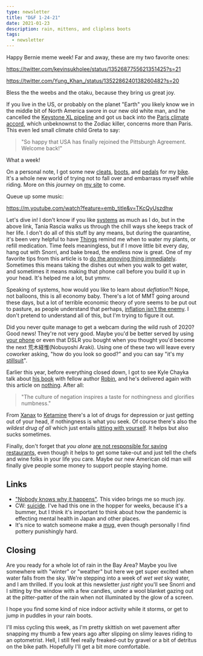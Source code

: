 ```yaml
---
type: newsletter
title: "D&F 1-24-21"
date: 2021-01-23
description: rain, mittens, and clipless boots
tags:
  - newsletter
---
```


Happy Bernie meme week! Far and away, these are my two favorite ones:

https://twitter.com/kevinsukholee/status/1352687755621351425?s=21

https://twitter.com/Yung_Khan_/status/1352286240138260482?s=20

Bless the the weebs and the otaku, because they bring us great joy.

If you live in the US, or probably on the planet "Earth" you likely know we in the middle bit of North America swore in our new old white man, and he cancelled the [Keystone XL pipeline](https://www.theverge.com/2021/1/20/22240466/joe-biden-keystone-xl-pipeline-canceled-executive-order-climate-change) and got us back into the [Paris climate accord](https://www.cnbc.com/2020/11/20/biden-to-rejoin-paris-climate-accord-heres-what-happens-next-.html), which unbeknownst to the Zodiac killer, concerns more than Paris. This even led small climate child Greta to say:

>"So happy that USA has finally rejoined the Pittsburgh Agreement. Welcome back!" 

What a week!

On a personal note, I got some new [cleats](https://bike.shimano.com/en-US/information/news/choosing-the-right-shimano-spd-sl-road-cleat-for-you.html), [boots](https://www.velonews.com/gear/road-gear/fizik-tempo-r5-overcurve-shoes-review/), and [pedals](https://bike.shimano.com/en-US/product/component/105-5800/PD-5800.html) for my [bike](https://surlybikes.com/bikes/straggler). It's a whole new world of trying not to fall over and embarrass myself while riding. More on this _journey_ on [my site](https://www.brookshelley.com) to come.

Queue up some music:

https://m.youtube.com/watch?feature=emb_title&v=TKcQyUszdhw

Let's dive in! I don't know if you like [systems](https://www.taniarascia.com/everyday-systems/) as much as I do, but in the above link, Tania Rascia walks us through the chill ways she keeps track of her life. I don't do all of this stuff by any means, but during the quarantine, it's been very helpful to have [Things](http://culturedcode.com/things/) remind me when to water my plants, or refill medication. Time feels meaningless, but if I move little bit every day, hang out with Snorri, and bake bread, the endless now is great. One of my favorite tips from this article is to [do the annoying thing immediately](https://www.taniarascia.com/everyday-systems/#do-the-annoying-thing-immediately). Sometimes this means taking the dishes out when you walk to get water, and sometimes it means making that phone call before you build it up in your head. It's helped me a lot, but ymmv.

Speaking of systems, how would you like to learn about _deflation_?! Nope, not balloons, this is all economy baby. There's a lot of MMT going around these days, but a lot of terrible economic theory of yore seems to be put out to pasture, as people understand that perhaps, [inflation isn't the enemy](https://phenomenalworld.org/analysis/deflation-inflation). I don't pretend to understand all of this, but I'm trying to figure it out.

Did you never quite manage to get a webcam during the wild rush of 2020? Good news! They're not very good. Maybe you'd be better served by using [your phone](https://reincubate.com/support/how-to/webcam-camera-comparison/) or even that DSLR you bought when you thought you'd become the next 荒木経惟(Nobuyoshi Araki). Using one of these two will leave every coworker asking, "how do you look so good?" and you can say "it's my [stillsuit](https://www.youtube.com/watch?v=wAQCH3wObeU)".

Earlier this year, before everything closed down, I got to see Kyle Chayka talk about [his book](https://www.bloomsbury.com/us/the-longing-for-less-9781635572117/) with fellow author [Robin](https://www.robinsloan.com), and he's delivered again with this article on [nothing](https://www.nytimes.com/2021/01/19/magazine/negation-culture.html). After all:

>"The culture of negation inspires a taste for nothingness and glorifies numbness."

From [Xanax](https://en.wikipedia.org/wiki/Alprazolam) to [Ketamine](https://www.health.harvard.edu/blog/ketamine-for-major-depression-new-tool-new-questions-2019052216673) there's a lot of drugs for depression or just getting out of your head, if nothingness is what you seek. Of course there's also the _wildest drug of all_ which just entails [sitting with yourself](https://zenhabits.net/meditation-guide/). It helps but also sucks sometimes.

Finally, don't forget that _you alone_ [are not responsible for saving restaurants](https://www.winemag.com/2021/01/16/restaurant-survival-covid-debary/), even though it helps to get some take-out and just tell the chefs and wine folks in your life you care. Maybe our new American old man will finally give people some money to support people staying home.

## Links

- ["Nobody knows why it happens"](https://www.youtube.com/watch?v=UgHch5Bg9Jg). This video brings me so much joy.
- CW: [suicide](http://www.japansubculture.com/japans-death-wish-resurges-like-a-plague/). I've had this one in the hopper for weeks, because it's a bummer, but I think it's important to think about how the pandemic is effecting mental health in Japan and other places.
- It's nice to watch someone make a [mug](https://www.nowness.com/series/satisfaction/mug-james-tilla-waters-nicholas-bennett), even though personally I find pottery punishingly hard.

## Closing

Are you ready for a whole lot of rain in the Bay Area? Maybe you live somewhere with "winter" or "weather" but here we get super excited when water falls from the sky. We're stepping into a week of _wet wet_ sky water, and I am thrilled. If you look at this newsletter _just right_ you'll see Snorri and I sitting by the window with a few candles, under a wool blanket gazing out at the pitter-patter of the rain when not illuminated by the glow of a screen.

I hope you find some kind of nice indoor activity while it storms, or get to jump in puddles in your rain boots. 

I'll miss cycling this week, as I'm pretty skittish on wet pavement after snapping my thumb a few years ago after slipping on slimy leaves riding to an optometrist. Hell, I still feel really freaked-out by gravel or a bit of detritus on the bike path. Hopefully I'll get a bit more comfortable.
